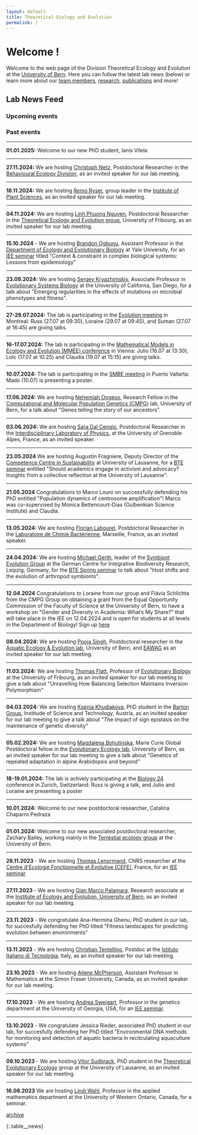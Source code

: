 ```yaml
---
layout: default
title: Theoretical Ecology and Evolution
permalink: /
---
```

# Welcome !

Welcome to the web page of the Division Theoretical Ecology and Evolution at the [University of Bern](http://www.thee.iee.unibe.ch/index_eng.html). Here you can follow the latest lab news (below) or learn more about our [team members](https://banklab.github.io/people/), [research](https://banklab.github.io/research/), [publications](https://banklab.github.io/publications/) and more!

## Lab News Feed


### Upcoming events



### Past events

---

**01.01.2025:** Welcome to our new PhD student, Ianis Vilela

---

**27.11.2024:** We are hosting [Christoph Netz](https://scholar.google.com.mx/citations?user=edGqs7sAAAAJ&hl=en), Postdoctoral Researcher in the [Behavioural Ecology Division](https://www.behav.iee.unibe.ch/index_eng.html), as an invited speaker for our lab meeting.

---

**18.11.2024:** We are hosting [Remo Ryser](https://scholar.google.com/citations?user=PkEpS0cAAAAJ), group leader in the [Institute of Plant Sciences](https://www.ips.unibe.ch/), as an invited speaker for our lab meeting.

---

**04.11.2024:** We are hosting [Linh Phuong Nguyen](https://linh-phuong.github.io/nguyen/), Postdoctoral Researcher in the [Theoretical Ecology and Evolution group](https://www.unifr.ch/bio/en/research/eco-evol/rohr.html), University of Fribourg, as an invited speaker for our lab meeting.

---

**15.10.2024** - We are hosting [Brandon Ogbunu](https://ogbunulab.yale.edu/), Assistant Professor in the [Department of Ecology and Evolutionary Biology](https://eeb.yale.edu/) at Yale University, for an [IEE seminar](https://www.iee.unibe.ch/studies/lecture_series_in_ecology_and_evolution/index_eng.html) titled "Context & constraint in complex biological systems: Lessons from epidemiology"

---

**23.09.2024:** We are hosting [Sergey Kryazhimskiy](https://scholar.google.com/citations?user=cEr8jtAAAAAJ&hl=de&oi=ao), Associate Professor in [Evolutionary Systems Biology](https://www.sklab.science/) at the University of Californa, San Diego, for a talk about "Emerging regularities in the effects of mutations on microbial phenotypes and fitness".

---

**27-29.07.2024:** The lab is participating in the [Evolution meeting](https://www.evolutionmeetings.org/) in Montreal: Russ (27.07 at 09:30), Loraine (29.07 at 09:45), and Suman (27.07 at 16:45) are giving talks.

---

**16-17.07.2024:** The lab is participating in the [Mathematical Models in Ecology and Evolution (MMEE) conference](https://ps-mathematik.univie.ac.at/e/index.php?event=mmee2024) in Vienna: Julio (16.07 at 13:30), Loïc (17.07 at 10:25) and Claudia (19.07 at 15:15) are giving talks.

---

**10.07.2024:** The lab is participating in the [SMBE meeting](https://smbe2024.org/) in Puerto Vallarta: Mado (10.07) is presenting a poster.

---

**17.06.2024:** We are hosting [Nehemiah Ongeso](https://orcid.org/0000-0001-5371-9148), Research Fellow in the [Computational and Molecular Population Genetics (CMPG)](https://www.cmpg.iee.unibe.ch/index_eng.html) lab, University of Bern, for a talk about "Genes telling the story of our ancestors".

---

**03.06.2024:** We are hosting [Sara Dal Cengio](https://scholar.google.com/citations?user=T06cMNYAAAAJ&hl=en), Postdoctoral Researcher in the [Interdisciplinary Laboratory of Physics](https://liphy.univ-grenoble-alpes.fr/en), at the University of Grenoble Alpes, France, as an invited speaker.

---

**23.05.2024** We are hosting Augustin Fragniere, Deputy Director of the [Competence Centre in Sustainability](https://www.unil.ch/centre-durabilite/home.html) at University of Lausanne, for a [BTE seminar](https://www.iee.unibe.ch/studies/lecture_series_in_behavioral_theoretical_and_evolutionary_biology/index_eng.html) entitled "Should academics engage in activism and advocacy? Insights from a collective reflection at the University of Lausanne".

---

**21.05.2024** Congratulations to Marco Louro on successfully defending his PhD entitled "Population dynamics of centrosome amplification"! Marco was co-supervised by Monica Bettencourt-Dias (Gulbenkian Science Institute) and Claudia.

---

**13.05.2024:** We are hosting [Florian Labourel](https://scholar.google.com/citations?user=epay42kAAAAJ&hl=en&oi=ao), Postdoctoral Researcher in the [Laboratoire de Chimie Bactérienne](https://lcb.cnrs.fr/), Marseille, France, as an invited speaker.

---

**24.04.2024:** We are hosting [Michael Gerth](https://scholar.google.com/citations?user=puPG9FUAAAAJ&hl=en&oi=ao), leader of the [Symbiont Evolution Group](https://www.idiv.de/en/symbiont-evolution.html) at the German Centre for Integrative Biodiversity Research, Leipzig, Germany, for the [BTE Spring seminar](https://www.iee.unibe.ch/studies/lecture_series_in_behavioral_theoretical_and_evolutionary_biology/index_eng.html) to talk about "Host shifts and the evolution of arthropod symbionts".

---

**12.04.2024** Congratulations to Loraine from our group and Flávia Schlichta from the CMPG Group on obtaining a grant from the Equal Opportunity Commission of the Faculty of Science at the University of Bern, to have a workshop on "Gender and Diversity in Academia: What’s My Share?" that will take place in the IEE on 12.04.2024 and is open for students at all levels in the Department of Biology! Sign up [here](https://forms.office.com/e/uG814aFTDq)

---

**08.04.2024:** We are hosting [Pooja Singh](https://scholar.google.com/citations?user=i1GhoccAAAAJ), Postdoctoral researcher in the [Aquatic Ecology & Evolution lab](https://www.aqua.iee.unibe.ch/index_eng.html), University of Bern, and [EAWAG](https://www.eawag.ch/en/department/fishec/) as an invited speaker for our lab meeting.

---

**11.03.2024:** We are hosting [Thomas Flatt](https://scholar.google.co.cr/citations?user=hnOIPdEAAAAJ&hl=en), Professor of [Evolutionary Biology](https://www.unifr.ch/bio/en/groups/flatt/) at the University of Fribourg, as an invited speaker for our lab meeting to give a talk about "Unravelling How Balancing Selection Maintains Inversion Polymorphism"

---

**04.03.2024:** We are hosting [Ksenia Khudiakova](https://scholar.google.com/citations?user=1sWI-dYAAAAJ&hl=en&oi=ao), PhD student in the [Barton Group](https://ist.ac.at/en/research/barton-group/), Institude of Science and Technology, Austria, as an invited speaker for our lab meeting to give a talk about "The impact of sign epistasis on the maintenance of genetic diversity"

---

**05.02.2024:** We are hosting [Magdalena Bohutinska](https://scholar.google.com/citations?user=kSnTudAAAAAJ), Marie Curie Global Postdoctoral fellow in the [Evolutionary Ecology lab](https://www.ee.iee.unibe.ch/index_eng.html), University of Bern, as an invited speaker for our lab meeting to give a talk about "Genetics of repeated adaptation in alpine Arabidopsis and beyond"

---

**18-19.01.2024:** The lab is actively participating at the [Biology 24](https://biology24.ch/) conference in Zurich, Switzerland: Russ is giving a talk, and Julio and Loraine are presenting a poster

---

**10.01.2024:** Welcome to our new postdoctoral researcher, Catalina Chaparro Pedraza

---

**01.01.2024:** Welcome to our new associated postdoctoral researcher, Zachary Bailey, working mainly in the [Terrestial ecology group](https://www.terr.iee.unibe.ch/research/index_eng.html) at the University of Bern.

---

**28.11.2023** - We are hosting [Thomas Lenormand](https://www.cefe.cnrs.fr/fr/recherche/ee/gee/800-c/193-thomas-lenormand), CNRS researcher at the [Centre d'Ecologie Fonctionnelle et Evolutive (CEFE)](https://www.cefe.cnrs.fr/en/), France, for an [IEE seminar](https://www.iee.unibe.ch/studies/lecture_series_in_ecology_and_evolution/index_eng.html)

---

**27.11.2023** - We are hosting [Gian Marco Palamara](https://www.aqua.iee.unibe.ch/about_us/team/gian_marco_palamara/dr_palamara_gian_marco/index_eng.html), Research associate at the [Institute of Ecology and Evolution, University of Bern](https://www.iee.unibe.ch/index_eng.html), as an invited speaker for our lab meeting.

---

**23.11.2023** - We congratulate Ana-Hermina Ghenu, PhD student in our lab, for succesfully defending her PhD titled "Fitness landscapes for predicting evolution between environments"

---

**13.11.2023** - We are hosting [Christian Tentellino](https://orcid.org/0000-0002-5974-8764), Postdoc at the [Istituto Italiano di Tecnologia](https://plasna.iit.it/), Italy, as an invited speaker for our lab meeting.

---

**23.10.2023** - We are hosting [Ailene McPherson](https://amacp.github.io/), Assistant Professor in Mathematics at the Simon Fraser University, Canada, as an invited speaker for our lab meeting.

---

**17.10.2023** - We are hosting [Andrea Sweigart](http://sweigartlab.genetics.uga.edu/), Professor in the genetics department at the University of Georgia, USA, for an [IEE seminar](https://www.iee.unibe.ch/studies/lecture_series_in_ecology_and_evolution/index_eng.html).

---

**13.10.2023** - We congratulate Jessica Rieder, associated PhD student in our lab, for succesfully defending her PhD titled "Environmental DNA methods for monitoring and detection of aquatic bacteria in recitculating aquaculture systems"

---

**09.10.2023** - We are hosting [Vitor Sudbrack](http://sudbrack.me/), PhD student in the [Theoretical Evolutionary Ecology](https://lab-mullon.github.io/index.html) group at the University of Lausanne, as an invited speaker for our lab meeting.

---

**16.08.2023** We are hosting [Lindi Wahl](https://publish.uwo.ca/~lwahl/), Professor in the applied mathematics department at the University of Western Ontario, Canada, for a seminar.


[archive](https://banklab.github.io/archive/)

{:.table__news}
